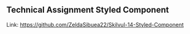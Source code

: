 ## Technical Assignment Styled Component
Link: https://github.com/ZeldaSibuea22/Skilvul-14-Styled-Component
